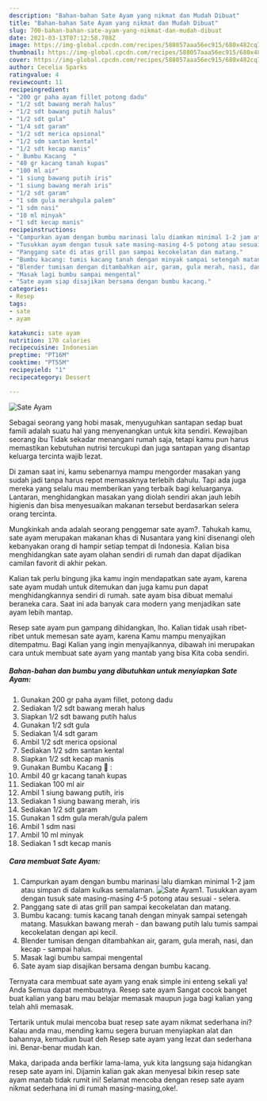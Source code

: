```yaml
---
description: "Bahan-bahan Sate Ayam yang nikmat dan Mudah Dibuat"
title: "Bahan-bahan Sate Ayam yang nikmat dan Mudah Dibuat"
slug: 700-bahan-bahan-sate-ayam-yang-nikmat-dan-mudah-dibuat
date: 2021-03-13T07:12:58.708Z
image: https://img-global.cpcdn.com/recipes/588057aaa56ec915/680x482cq70/sate-ayam-foto-resep-utama.jpg
thumbnail: https://img-global.cpcdn.com/recipes/588057aaa56ec915/680x482cq70/sate-ayam-foto-resep-utama.jpg
cover: https://img-global.cpcdn.com/recipes/588057aaa56ec915/680x482cq70/sate-ayam-foto-resep-utama.jpg
author: Cecelia Sparks
ratingvalue: 4
reviewcount: 11
recipeingredient:
- "200 gr paha ayam fillet potong dadu"
- "1/2 sdt bawang merah halus"
- "1/2 sdt bawang putih halus"
- "1/2 sdt gula"
- "1/4 sdt garam"
- "1/2 sdt merica opsional"
- "1/2 sdm santan kental"
- "1/2 sdt kecap manis"
- " Bumbu Kacang  "
- "40 gr kacang tanah kupas"
- "100 ml air"
- "1 siung bawang putih iris"
- "1 siung bawang merah iris"
- "1/2 sdt garam"
- "1 sdm gula merahgula palem"
- "1 sdm nasi"
- "10 ml minyak"
- "1 sdt kecap manis"
recipeinstructions:
- "Campurkan ayam dengan bumbu marinasi lalu diamkan minimal 1-2 jam atau simpan di dalam kulkas semalaman."
- "Tusukkan ayam dengan tusuk sate masing-masing 4-5 potong atau sesuai selera."
- "Panggang sate di atas grill pan sampai kecokelatan dan matang."
- "Bumbu kacang: tumis kacang tanah dengan minyak sampai setengah matang. Masukkan bawang merah dan bawang putih lalu tumis sampai kecokelatan dengan api kecil."
- "Blender tumisan dengan ditambahkan air, garam, gula merah, nasi, dan kecap sampai halus."
- "Masak lagi bumbu sampai mengental"
- "Sate ayam siap disajikan bersama dengan bumbu kacang."
categories:
- Resep
tags:
- sate
- ayam

katakunci: sate ayam 
nutrition: 170 calories
recipecuisine: Indonesian
preptime: "PT16M"
cooktime: "PT55M"
recipeyield: "1"
recipecategory: Dessert

---
```



![Sate Ayam](https://img-global.cpcdn.com/recipes/588057aaa56ec915/680x482cq70/sate-ayam-foto-resep-utama.jpg)

Sebagai seorang yang hobi masak, menyuguhkan santapan sedap buat famili adalah suatu hal yang menyenangkan untuk kita sendiri. Kewajiban seorang ibu Tidak sekadar menangani rumah saja, tetapi kamu pun harus memastikan kebutuhan nutrisi tercukupi dan juga santapan yang disantap keluarga tercinta wajib lezat.

Di zaman  saat ini, kamu sebenarnya mampu mengorder masakan yang sudah jadi tanpa harus repot memasaknya terlebih dahulu. Tapi ada juga mereka yang selalu mau memberikan yang terbaik bagi keluarganya. Lantaran, menghidangkan masakan yang diolah sendiri akan jauh lebih higienis dan bisa menyesuaikan makanan tersebut berdasarkan selera orang tercinta. 



Mungkinkah anda adalah seorang penggemar sate ayam?. Tahukah kamu, sate ayam merupakan makanan khas di Nusantara yang kini disenangi oleh kebanyakan orang di hampir setiap tempat di Indonesia. Kalian bisa menghidangkan sate ayam olahan sendiri di rumah dan dapat dijadikan camilan favorit di akhir pekan.

Kalian tak perlu bingung jika kamu ingin mendapatkan sate ayam, karena sate ayam mudah untuk ditemukan dan juga kamu pun dapat menghidangkannya sendiri di rumah. sate ayam bisa dibuat memalui beraneka cara. Saat ini ada banyak cara modern yang menjadikan sate ayam lebih mantap.

Resep sate ayam pun gampang dihidangkan, lho. Kalian tidak usah ribet-ribet untuk memesan sate ayam, karena Kamu mampu menyajikan ditempatmu. Bagi Kalian yang ingin menyajikannya, dibawah ini merupakan cara untuk membuat sate ayam yang mantab yang bisa Kita coba sendiri.

<!--inarticleads1-->

##### Bahan-bahan dan bumbu yang dibutuhkan untuk menyiapkan Sate Ayam:

1. Gunakan 200 gr paha ayam fillet, potong dadu
1. Sediakan 1/2 sdt bawang merah halus
1. Siapkan 1/2 sdt bawang putih halus
1. Gunakan 1/2 sdt gula
1. Sediakan 1/4 sdt garam
1. Ambil 1/2 sdt merica opsional
1. Sediakan 1/2 sdm santan kental
1. Siapkan 1/2 sdt kecap manis
1. Gunakan  Bumbu Kacang 🥜 :
1. Ambil 40 gr kacang tanah kupas
1. Sediakan 100 ml air
1. Ambil 1 siung bawang putih, iris
1. Sediakan 1 siung bawang merah, iris
1. Sediakan 1/2 sdt garam
1. Gunakan 1 sdm gula merah/gula palem
1. Ambil 1 sdm nasi
1. Ambil 10 ml minyak
1. Sediakan 1 sdt kecap manis




<!--inarticleads2-->

##### Cara membuat Sate Ayam:

1. Campurkan ayam dengan bumbu marinasi lalu diamkan minimal 1-2 jam atau simpan di dalam kulkas semalaman.
<img src="https://img-global.cpcdn.com/steps/b925e3ed231aae66/160x128cq70/sate-ayam-langkah-memasak-1-foto.jpg" alt="Sate Ayam">1. Tusukkan ayam dengan tusuk sate masing-masing 4-5 potong atau sesuai - selera.
1. Panggang sate di atas grill pan sampai kecokelatan dan matang.
1. Bumbu kacang: tumis kacang tanah dengan minyak sampai setengah matang. Masukkan bawang merah - dan bawang putih lalu tumis sampai kecokelatan dengan api kecil.
1. Blender tumisan dengan ditambahkan air, garam, gula merah, nasi, dan kecap - sampai halus.
1. Masak lagi bumbu sampai mengental
1. Sate ayam siap disajikan bersama dengan bumbu kacang.




Ternyata cara membuat sate ayam yang enak simple ini enteng sekali ya! Anda Semua dapat membuatnya. Resep sate ayam Sangat cocok banget buat kalian yang baru mau belajar memasak maupun juga bagi kalian yang telah ahli memasak.

Tertarik untuk mulai mencoba buat resep sate ayam nikmat sederhana ini? Kalau anda mau, mending kamu segera buruan menyiapkan alat dan bahannya, kemudian buat deh Resep sate ayam yang lezat dan sederhana ini. Benar-benar mudah kan. 

Maka, daripada anda berfikir lama-lama, yuk kita langsung saja hidangkan resep sate ayam ini. Dijamin kalian gak akan menyesal bikin resep sate ayam mantab tidak rumit ini! Selamat mencoba dengan resep sate ayam nikmat sederhana ini di rumah masing-masing,oke!.

